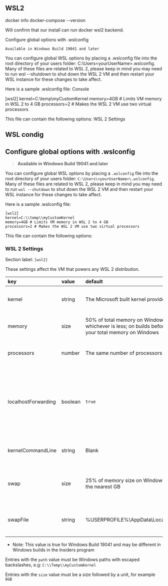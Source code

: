 ## WSL2

docker info
docker-compose --version

Will confirm that our install can run docker wsl2 backend.  


Configure global options with .wslconfig

    Available in Windows Build 19041 and later

You can configure global WSL options by placing a .wslconfig file into the root directory of your users folder: C:\Users\<yourUserName>\.wslconfig. Many of these files are related to WSL 2, please keep in mind you may need to run wsl --shutdown to shut down the WSL 2 VM and then restart your WSL instance for these changes to take affect.

Here is a sample .wslconfig file:
Console

[wsl2]
kernel=C:\\temp\\myCustomKernel
memory=4GB # Limits VM memory in WSL 2 to 4 GB
processors=2 # Makes the WSL 2 VM use two virtual processors

This file can contain the following options:
WSL 2 Settings

## WSL condig
<h2 id="configure-global-options-with-wslconfig">Configure global options with .wslconfig</h2>
<blockquote>
<p><strong>Available in Windows Build 19041 and later</strong></p>
</blockquote>
<p>You can configure global WSL options by placing a <code>.wslconfig</code> file into the root directory of your users folder: <code>C:\Users\&lt;yourUserName&gt;\.wslconfig</code>. Many of these files are related to WSL 2, please keep in mind you may need to run <code>wsl --shutdown</code> to shut down the WSL 2 VM and then restart your WSL instance for these changes to take affect.</p>
<p>Here is a sample .wslconfig file:</p>
<pre><code class="lang-console">[wsl2]
kernel=C:\\temp\\myCustomKernel
memory=4GB # Limits VM memory in WSL 2 to 4 GB
processors=2 # Makes the WSL 2 VM use two virtual processors
</code></pre>
<p>This file can contain the following options:</p>
<h3 id="wsl-2-settings">WSL 2 Settings</h3>
<p>Section label: <code>[wsl2]</code></p>
<p>These settings affect the VM that powers any WSL 2 distribution.</p>
<table>
<thead>
<tr>
<th style="text-align: left;">key</th>
<th style="text-align: left;">value</th>
<th style="text-align: left;">default</th>
<th style="text-align: left;">notes</th>
</tr>
</thead>
<tbody>
<tr>
<td style="text-align: left;">kernel</td>
<td style="text-align: left;">string</td>
<td style="text-align: left;">The Microsoft built kernel provided inbox</td>
<td style="text-align: left;">An absolute Windows path to a custom Linux kernel.</td>
</tr>
<tr>
<td style="text-align: left;">memory</td>
<td style="text-align: left;">size</td>
<td style="text-align: left;">50% of total memory on Windows or 8GB, whichever is less; on builds before 20175: 80% of your total memory on Windows</td>
<td style="text-align: left;">How much memory to assign to the WSL 2 VM.</td>
</tr>
<tr>
<td style="text-align: left;">processors</td>
<td style="text-align: left;">number</td>
<td style="text-align: left;">The same number of processors on Windows</td>
<td style="text-align: left;">How many processors to assign to the WSL 2 VM.</td>
</tr>
<tr>
<td style="text-align: left;">localhostForwarding</td>
<td style="text-align: left;">boolean</td>
<td style="text-align: left;"><code>true</code></td>
<td style="text-align: left;">Boolean specifying if ports bound to wildcard or localhost in the WSL 2 VM should be connectable from the host via localhost:port.</td>
</tr>
<tr>
<td style="text-align: left;">kernelCommandLine</td>
<td style="text-align: left;">string</td>
<td style="text-align: left;">Blank</td>
<td style="text-align: left;">Additional kernel command line arguments.</td>
</tr>
<tr>
<td style="text-align: left;">swap</td>
<td style="text-align: left;">size</td>
<td style="text-align: left;">25% of memory size on Windows rounded up to the nearest GB</td>
<td style="text-align: left;">How much swap space to add to the WSL 2 VM, 0 for no swap file.</td>
</tr>
<tr>
<td style="text-align: left;">swapFile</td>
<td style="text-align: left;">string</td>
<td style="text-align: left;">%USERPROFILE%\AppData\Local\Temp\swap.vhdx</td>
<td style="text-align: left;">An absolute Windows path to the swap virtual hard disk.</td>
</tr>
</tbody>
</table>
<ul>
<li>Note: This value is true for Windows Build 19041 and may be different in Windows builds in the Insiders program</li>
</ul>
<p>Entries with the <code>path</code> value must be Windows paths with escaped backslashes, e.g: <code>C:\\Temp\\myCustomKernel</code></p>
<p>Entries with the <code>size</code> value must be a size followed by a unit, for example <code>8GB